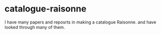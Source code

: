 # catalogue-raisonne

I have many papers and reposrts in making a catalogue Raisonne. 
and have looked through many of them. 

# # 

